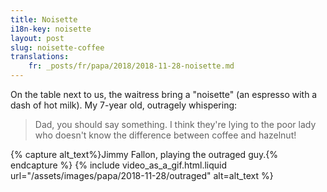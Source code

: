 ```yaml
---
title: Noisette
i18n-key: noisette
layout: post
slug: noisette-coffee
translations:
    fr: _posts/fr/papa/2018/2018-11-28-noisette.md
---
```


On the table next to us, the waitress bring a "noisette" (an espresso with a
dash of hot milk). My 7-year old, outragely whispering:

> Dad, you should say something. I think they're lying to the poor lady who
> doesn't know the difference between coffee and hazelnut!

{% capture alt_text%}Jimmy Fallon, playing the outraged guy.{% endcapture %}
{% include video_as_a_gif.html.liquid
url="/assets/images/papa/2018-11-28/outraged"
alt=alt_text
%}
